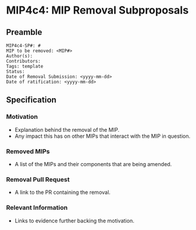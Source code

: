 # MIP4c4: MIP Removal Subproposals

## Preamble

```
MIP4c4-SP#: #
MIP to be removed: <MIP#>
Author(s):
Contributors:
Tags: template
Status:
Date of Removal Submission: <yyyy-mm-dd>
Date of ratification: <yyyy-mm-dd>
```

## Specification

### Motivation

- Explanation behind the removal of the MIP.
- Any impact this has on other MIPs that interact with the MIP in question.

### Removed MIPs

- A list of the MIPs and their components that are being amended.
 
### Removal Pull Request

- A link to the PR containing the removal.

### Relevant Information

- Links to evidence further backing the motivation.